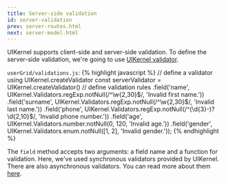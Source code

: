 ```yaml
---
title: Server-side validation
id: server-validation
prev: server-routes.html
next: server-model.html
---
```


UIKernel supports client-side and server-side validation.
To define the server-side validation, we're going to use [UIKernel validator](/docs/validator.html).

`userGrid/validations.js`:
{% highlight javascript %}
// define a validator using UIKernel.createValidator
  const serverValidator = UIKernel.createValidator()
      // define validation rules
     .field('name', UIKernel.Validators.regExp.notNull(/^\w{2,30}$/, 'Invalid first name.'))
     .field('surname', UIKernel.Validators.regExp.notNull(/^\w{2,30}$/, 'Invalid last name.'))
     .field('phone', UIKernel.Validators.regExp.notNull(/^(\d{3}-)?\d{2,10}$/, 'Invalid phone number.'))
     .field('age', UIKernel.Validators.number.notNull(0, 120, 'Invalid age.'))
     .field('gender', UIKernel.Validators.enum.notNull([1, 2], 'Invalid gender.'));
{% endhighlight %}

The `field` method accepts two arguments: a field name and a function for validation. Here, we've used
synchronous validators provided by UIKernel. There are also asynchronous validators.
You can read more about them [here](/docs/validator.html).
